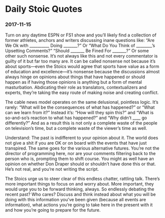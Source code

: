 
# Daily Stoic Quotes


### 2017-11-15


Turn on any daytime ESPN or FS1 show and you’ll likely find a collection of former athletes, anchors and writers discussing inane questions like: “Are We Ok with __________ Doing _______?” Or “What Do You Think of ________’s Upsetting Comments?” “Should _______ Be Fined For _______?” Or some other such nonsense. It’s not always like this and not every commentator is guilty of it but far too many are. It can be called nonsense not because it’s about sports—even the Stoics would agree that sports have value as a form of education and excellence—it’s nonsense because the discussions almost always hinge on opinions about things that have happened or should happen as if having those opinions is anything but a form of mental masturbation. Abdicating their role as translators, contextualizers and experts, they’re taking the easy route of making noise and creating conflict.

The cable news model operates on the same delusional, pointless logic. It’s rarely: “What will be the consequences of what has happened?” or “What can we learn from it?” Instead it’s: “How will they spin this?” and “What is so-and-so’s reaction to what has happened?” and “Why didn’t ____ go differently?” And as a result this is not only a complete waste of the people on television’s time, but a complete waste of the viewer’s time as well.

Understand: The past is indifferent to your opinion about it. The world does not give a shit if you are OK or on board with the events that have just transpired. The same goes for the various alternative futures. You’re not the director of programming here, nor are your comments filtering back to the person who is, prompting them to shift course. You might as well have an opinion on whether Don Draper should or shouldn’t have done this or that. He’s not real, and you’re not writing the script.

The Stoics urge us to steer clear of this endless chatter, rattling talk. There’s more important things to focus on and worry about. More important, they would urge you to be forward thinking, always. So endlessly debating the recent past? Who cares? Discuss and think instead about what you will be doing with this information you’ve been given (because all events are information), what actions you’re going to take here in the present with it and how you’re going to prepare for the future.